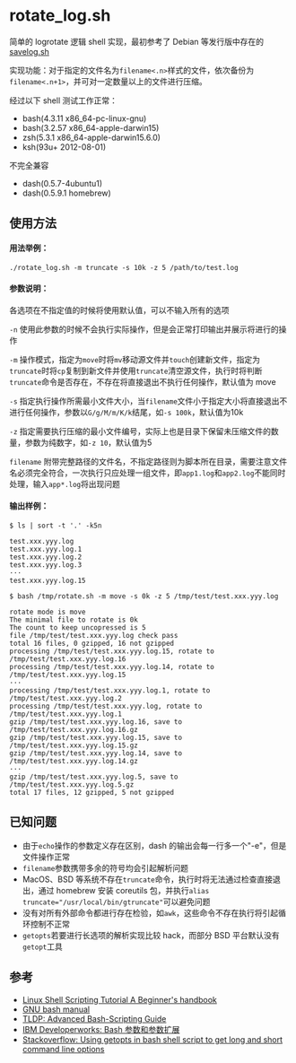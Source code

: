 # rotate_log.sh

简单的 logrotate 逻辑 shell 实现，最初参考了 Debian 等发行版中存在的 [savelog.sh](http://www.unix.com/man-page/linux/8/savelog/)

实现功能：对于指定的文件名为`filename<.n>`样式的文件，依次备份为`filename<.n+1>`，并可对一定数量以上的文件进行压缩。

经过以下 shell 测试工作正常：

* bash(4.3.11 x86_64-pc-linux-gnu)
* bash(3.2.57 x86_64-apple-darwin15)
* zsh(5.3.1 x86_64-apple-darwin15.6.0)
* ksh(93u+ 2012-08-01)

不完全兼容

* dash(0.5.7-4ubuntu1)
* dash(0.5.9.1 homebrew)

## 使用方法

#### 用法举例：

```
./rotate_log.sh -m truncate -s 10k -z 5 /path/to/test.log
```
#### 参数说明：

各选项在不指定值的时候将使用默认值，可以不输入所有的选项

`-n` 使用此参数的时候不会执行实际操作，但是会正常打印输出并展示将进行的操作

`-m` 操作模式，指定为`move`时将`mv`移动源文件并`touch`创建新文件，指定为`truncate`时将`cp`复制到新文件并使用`truncate`清空源文件，执行时将判断`truncate`命令是否存在，不存在将直接退出不执行任何操作，默认值为 move

`-s` 指定执行操作所需最小文件大小，当`filename`文件小于指定大小将直接退出不进行任何操作，参数以`G/g/M/m/K/k`结尾，如`-s 100k`，默认值为10k

`-z` 指定需要执行压缩的最小文件编号，实际上也是目录下保留未压缩文件的数量，参数为纯数字，如`-z 10`，默认值为5

`filename` 附带完整路径的文件名，不指定路径则为脚本所在目录，需要注意文件名必须完全符合，一次执行只应处理一组文件，即`app1.log`和`app2.log`不能同时处理，输入`app*.log`将出现问题

#### 输出样例：

```
$ ls | sort -t '.' -k5n                                                                        

test.xxx.yyy.log
test.xxx.yyy.log.1
test.xxx.yyy.log.2
test.xxx.yyy.log.3
···
test.xxx.yyy.log.15

$ bash /tmp/rotate.sh -m move -s 0k -z 5 /tmp/test/test.xxx.yyy.log

rotate mode is move
The minimal file to rotate is 0k
The count to keep uncopressed is 5
file /tmp/test/test.xxx.yyy.log check pass
total 16 files, 0 gzipped, 16 not gzipped
processing /tmp/test/test.xxx.yyy.log.15, rotate to /tmp/test/test.xxx.yyy.log.16
processing /tmp/test/test.xxx.yyy.log.14, rotate to /tmp/test/test.xxx.yyy.log.15
···
processing /tmp/test/test.xxx.yyy.log.1, rotate to /tmp/test/test.xxx.yyy.log.2
processing /tmp/test/test.xxx.yyy.log, rotate to /tmp/test/test.xxx.yyy.log.1
gzip /tmp/test/test.xxx.yyy.log.16, save to /tmp/test/test.xxx.yyy.log.16.gz
gzip /tmp/test/test.xxx.yyy.log.15, save to /tmp/test/test.xxx.yyy.log.15.gz
gzip /tmp/test/test.xxx.yyy.log.14, save to /tmp/test/test.xxx.yyy.log.14.gz
···
gzip /tmp/test/test.xxx.yyy.log.5, save to /tmp/test/test.xxx.yyy.log.5.gz
total 17 files, 12 gzipped, 5 not gzipped
```


## 已知问题

* 由于`echo`操作的参数定义存在区别，dash 的输出会每一行多一个"-e"，但是文件操作正常
* `filename`参数携带多余的符号均会引起解析问题
* MacOS、BSD 等系统不存在`truncate`命令，执行时将无法通过检查直接退出，通过 homebrew 安装 coreutils 包，并执行`alias truncate="/usr/local/bin/gtruncate"`可以避免问题
* 没有对所有外部命令都进行存在检验，如`awk`，这些命令不存在执行将引起循环控制不正常
* `getopts`若要进行长选项的解析实现比较 hack，而部分 BSD 平台默认没有`getopt`工具

## 参考

* [Linux Shell Scripting Tutorial A Beginner's handbook](https://bash.cyberciti.biz/guide/Main_Page)
* [GNU bash manual](https://www.gnu.org/software/bash/manual/html_node/)
* [TLDP: Advanced Bash-Scripting Guide](http://tldp.org/LDP/abs/html/)
* [IBM Developerworks: Bash 参数和参数扩展](https://www.ibm.com/developerworks/cn/linux/l-bash-parameters.html)
* [Stackoverflow: Using getopts in bash shell script to get long and short command line options](http://stackoverflow.com/questions/402377/using-getopts-in-bash-shell-script-to-get-long-and-short-command-line-options)

